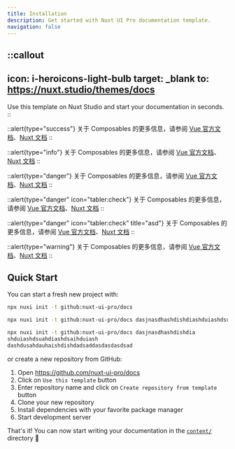 ```yaml
---
title: Installation
description: Get started with Nuxt UI Pro documentation template.
navigation: false
---
```


::callout
---
icon: i-heroicons-light-bulb
target: _blank
to: https://nuxt.studio/themes/docs
---
Use this template on Nuxt Studio and start your documentation in seconds.
::

::alert{type="success"}
关于 Composables 的更多信息，请参阅 [Vue 官方文档](https://cn.vuejs.org/guide/reusability/composables.html)、[Nuxt 文档](https://nuxt.com/docs/guide/directory-structure/composables)
::

::alert{type="info"}
关于 Composables 的更多信息，请参阅 [Vue 官方文档](https://cn.vuejs.org/guide/reusability/composables.html)、[Nuxt 文档](https://nuxt.com/docs/guide/directory-structure/composables)
::

::alert{type="danger"}
关于 Composables 的更多信息，请参阅 [Vue 官方文档](https://cn.vuejs.org/guide/reusability/composables.html)、[Nuxt 文档](https://nuxt.com/docs/guide/directory-structure/composables)
::

::alert{type="danger" icon="tabler:check"}
关于 Composables 的更多信息，请参阅 [Vue 官方文档](https://cn.vuejs.org/guide/reusability/composables.html)、[Nuxt 文档](https://nuxt.com/docs/guide/directory-structure/composables)
::

::alert{type="danger" icon="tabler:check" title="asd"}
关于 Composables 的更多信息，请参阅 [Vue 官方文档](https://cn.vuejs.org/guide/reusability/composables.html)、[Nuxt 文档](https://nuxt.com/docs/guide/directory-structure/composables)
::

::alert{type="warning"}
关于 Composables 的更多信息，请参阅 [Vue 官方文档](https://cn.vuejs.org/guide/reusability/composables.html)、[Nuxt 文档](https://nuxt.com/docs/guide/directory-structure/composables)
::

## Quick Start

You can start a fresh new project with:

```bash [Terminal]
npx nuxi init -t github:nuxt-ui-pro/docs
```

```bash
npx nuxi init -t github:nuxt-ui-pro/docs dasjnasdhashdishdiashduiashdsuahdiashdsaihduiashdashdusahdauhaishdishdadsaddasdasdasdsad
```

```bash
npx nuxi init -t github:nuxt-ui-pro/docs dasjnasdhashdishdia
shduiashdsuahdiashdsaihduiash
dashdusahdauhaishdishdadsaddasdasdasdsad
```

or create a new repository from GitHub:

1. Open <https://github.com/nuxt-ui-pro/docs>
2. Click on `Use this template` button
3. Enter repository name and click on `Create repository from template` button
4. Clone your new repository
5. Install dependencies with your favorite package manager
6. Start development server

That's it! You can now start writing your documentation in the [`content/`](https://content.nuxt.com/usage/content-directory) directory 🚀
